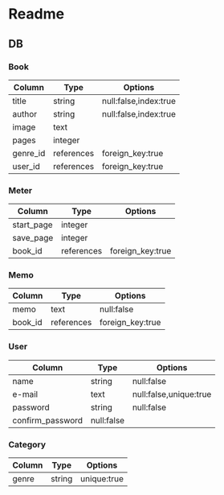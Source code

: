 # Readme
 ## DB
 ### Book
 |Column|Type|Options|
 |------|----|-------|
 |title|string|null:false,index:true|
 |author|string|null:false,index:true|
 |image|text||
 |pages|integer||
 |genre_id|references|foreign_key:true|
 |user_id|references|foreign_key:true|
 
 ### Meter
 |Column|Type|Options|
 |------|----|-------|
 |start_page|integer||
 |save_page|integer||
 |book_id|references|foreign_key:true|

 ### Memo
 |Column|Type|Options|
 |------|----|-------|
 |memo|text|null:false|
 |book_id|references|foreign_key:true|

### User
 |Column|Type|Options|
 |------|----|-------|
 |name|string|null:false|
 |e-mail|text|null:false,unique:true|
 |password|string|null:false|
 |confirm_password|null:false|

### Category
 |Column|Type|Options|
 |------|----|-------|
 |genre|string|unique:true|



